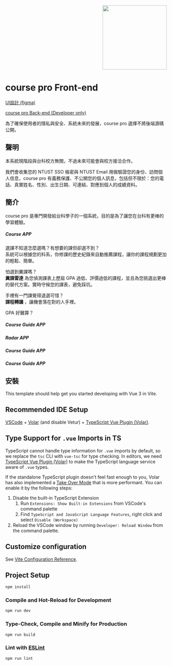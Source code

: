 <div align="right">
<br/><br/>
<img style="width: 200px; text-align: center" src="https://i.imgur.com/QaZES3Y.png" />
</div>

# course pro Front-end

[UI設計 (figma)](https://www.figma.com/file/3Uy156OSTesry8QePbLdfG)

[course pro Back-end (Developer only) ](https://github.com/ChengHung-Wang/course-pro-api)

為了確保使用者的隱私與安全、系統未來的發展，course pro 選擇不將後端源碼公開。

## 聲明
本系統現階段與台科校方無關，不過未來可能會與校方接洽合作。

我們會收集您的 NTUST SSO 帳密與 NTUST Email 用做驗證您的身份、訪問個人信息，course pro 有義務保護、不公開您的個人訊息，包括但不限於：您的電話、真實姓名、性別、出生日期、可連結、對應到個人的成績資料。

## 簡介
course pro 是專門開發給台科學子的一個系統，目的是為了讓您在台科有更棒的學習體驗。

##### Course APP
選課不知道怎麼選嗎？有想要的課但卻選不到？<br>
系統可以根據您的科系，你修課的歷史紀錄來自動推薦課程，讓你的課程規劃更加的輕鬆、簡單。

怕選到糞課嗎？<br>
<strong>糞課雷達</strong>
為您偵測課表上歷屆 GPA 過低、評價過低的課程，並且為您挑選出更棒的替代方案。實時守候您的課表，避免踩坑。

手裡有一門課覺得退選可惜？<br>
<strong>課程轉讓</strong> ，讓機會落在對的人手裡。

GPA 好難算？<br>
<strong></strong>

##### Course Guide APP
##### Radar APP
##### Course Guide APP
##### Course Guide APP

## 安裝

This template should help get you started developing with Vue 3 in Vite.

## Recommended IDE Setup

[VSCode](https://code.visualstudio.com/) + [Volar](https://marketplace.visualstudio.com/items?itemName=Vue.volar) (and disable Vetur) + [TypeScript Vue Plugin (Volar)](https://marketplace.visualstudio.com/items?itemName=Vue.vscode-typescript-vue-plugin).

## Type Support for `.vue` Imports in TS

TypeScript cannot handle type information for `.vue` imports by default, so we replace the `tsc` CLI with `vue-tsc` for type checking. In editors, we need [TypeScript Vue Plugin (Volar)](https://marketplace.visualstudio.com/items?itemName=Vue.vscode-typescript-vue-plugin) to make the TypeScript language service aware of `.vue` types.

If the standalone TypeScript plugin doesn't feel fast enough to you, Volar has also implemented a [Take Over Mode](https://github.com/johnsoncodehk/volar/discussions/471#discussioncomment-1361669) that is more performant. You can enable it by the following steps:

1. Disable the built-in TypeScript Extension
    1) Run `Extensions: Show Built-in Extensions` from VSCode's command palette
    2) Find `TypeScript and JavaScript Language Features`, right click and select `Disable (Workspace)`
2. Reload the VSCode window by running `Developer: Reload Window` from the command palette.

## Customize configuration

See [Vite Configuration Reference](https://vitejs.dev/config/).

## Project Setup

```sh
npm install
```

### Compile and Hot-Reload for Development

```sh
npm run dev
```

### Type-Check, Compile and Minify for Production

```sh
npm run build
```

### Lint with [ESLint](https://eslint.org/)

```sh
npm run lint
```
